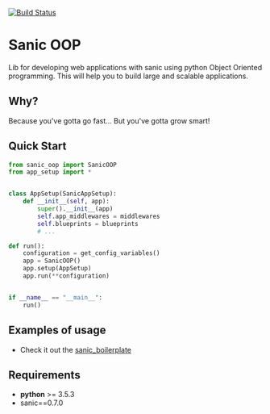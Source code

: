 [![Build Status](https://travis-ci.org/otrabalhador/sanic-oop.svg?branch=master)](https://travis-ci.org/otrabalhador/sanic-oop)

# Sanic OOP

Lib for developing web applications with sanic using python Object Oriented programming.
This will help you to build large and scalable applications.

## Why?
Because you've gotta go fast... But you've gotta grow smart!

## Quick Start

```` python
from sanic_oop import SanicOOP
from app_setup import *


class AppSetup(SanicAppSetup):
    def __init__(self, app):
        super().__init__(app)
        self.app_middlewares = middlewares
        self.blueprints = blueprints
        # ...

def run():
    configuration = get_config_variables()
    app = SanicOOP()
    app.setup(AppSetup)
    app.run(**configuration)


if __name__ == "__main__":
    run()
````

## Examples of usage

* Check it out the [sanic_boilerplate]

## Requirements
- **python** >= 3.5.3
- sanic==0.7.0


[sanic_boilerplate]: ./examples/sanic_boilerplate
